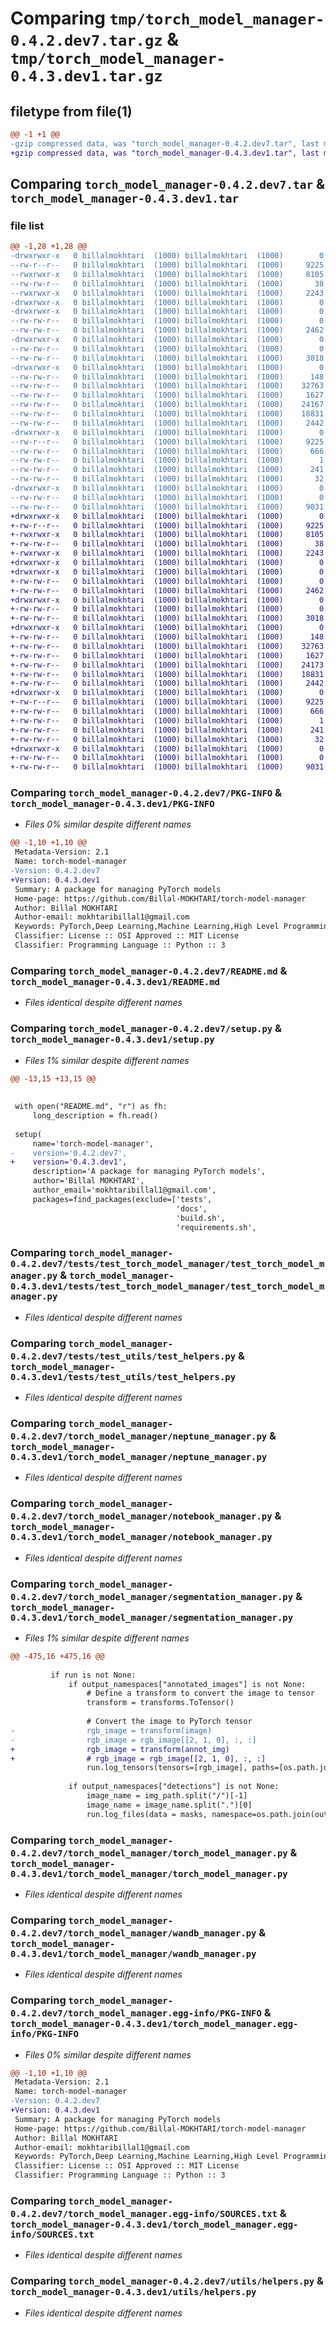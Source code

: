 # Comparing `tmp/torch_model_manager-0.4.2.dev7.tar.gz` & `tmp/torch_model_manager-0.4.3.dev1.tar.gz`

## filetype from file(1)

```diff
@@ -1 +1 @@
-gzip compressed data, was "torch_model_manager-0.4.2.dev7.tar", last modified: Tue May 28 20:55:31 2024, max compression
+gzip compressed data, was "torch_model_manager-0.4.3.dev1.tar", last modified: Tue May 28 21:01:41 2024, max compression
```

## Comparing `torch_model_manager-0.4.2.dev7.tar` & `torch_model_manager-0.4.3.dev1.tar`

### file list

```diff
@@ -1,28 +1,28 @@
-drwxrwxr-x   0 billalmokhtari  (1000) billalmokhtari  (1000)        0 2024-05-28 20:55:31.112793 torch_model_manager-0.4.2.dev7/
--rw-r--r--   0 billalmokhtari  (1000) billalmokhtari  (1000)     9225 2024-05-28 20:55:31.112793 torch_model_manager-0.4.2.dev7/PKG-INFO
--rwxrwxr-x   0 billalmokhtari  (1000) billalmokhtari  (1000)     8105 2024-05-28 18:57:27.000000 torch_model_manager-0.4.2.dev7/README.md
--rw-rw-r--   0 billalmokhtari  (1000) billalmokhtari  (1000)       38 2024-05-28 20:55:31.112793 torch_model_manager-0.4.2.dev7/setup.cfg
--rwxrwxr-x   0 billalmokhtari  (1000) billalmokhtari  (1000)     2243 2024-05-28 20:55:27.000000 torch_model_manager-0.4.2.dev7/setup.py
-drwxrwxr-x   0 billalmokhtari  (1000) billalmokhtari  (1000)        0 2024-05-28 20:55:31.100793 torch_model_manager-0.4.2.dev7/tests/
-drwxrwxr-x   0 billalmokhtari  (1000) billalmokhtari  (1000)        0 2024-05-28 20:55:31.104793 torch_model_manager-0.4.2.dev7/tests/test_torch_model_manager/
--rw-rw-r--   0 billalmokhtari  (1000) billalmokhtari  (1000)        0 2024-05-28 18:57:27.000000 torch_model_manager-0.4.2.dev7/tests/test_torch_model_manager/__init__.py
--rw-rw-r--   0 billalmokhtari  (1000) billalmokhtari  (1000)     2462 2024-05-28 18:57:27.000000 torch_model_manager-0.4.2.dev7/tests/test_torch_model_manager/test_torch_model_manager.py
-drwxrwxr-x   0 billalmokhtari  (1000) billalmokhtari  (1000)        0 2024-05-28 20:55:31.104793 torch_model_manager-0.4.2.dev7/tests/test_utils/
--rw-rw-r--   0 billalmokhtari  (1000) billalmokhtari  (1000)        0 2024-05-28 18:57:27.000000 torch_model_manager-0.4.2.dev7/tests/test_utils/__init__.py
--rw-rw-r--   0 billalmokhtari  (1000) billalmokhtari  (1000)     3018 2024-05-28 18:57:27.000000 torch_model_manager-0.4.2.dev7/tests/test_utils/test_helpers.py
-drwxrwxr-x   0 billalmokhtari  (1000) billalmokhtari  (1000)        0 2024-05-28 20:55:31.108793 torch_model_manager-0.4.2.dev7/torch_model_manager/
--rw-rw-r--   0 billalmokhtari  (1000) billalmokhtari  (1000)      148 2024-05-28 18:57:50.000000 torch_model_manager-0.4.2.dev7/torch_model_manager/__init__.py
--rw-rw-r--   0 billalmokhtari  (1000) billalmokhtari  (1000)    32763 2024-05-28 18:57:50.000000 torch_model_manager-0.4.2.dev7/torch_model_manager/neptune_manager.py
--rw-rw-r--   0 billalmokhtari  (1000) billalmokhtari  (1000)     1627 2024-05-28 20:55:15.000000 torch_model_manager-0.4.2.dev7/torch_model_manager/notebook_manager.py
--rw-rw-r--   0 billalmokhtari  (1000) billalmokhtari  (1000)    24167 2024-05-28 20:35:03.000000 torch_model_manager-0.4.2.dev7/torch_model_manager/segmentation_manager.py
--rw-rw-r--   0 billalmokhtari  (1000) billalmokhtari  (1000)    18831 2024-05-28 18:57:50.000000 torch_model_manager-0.4.2.dev7/torch_model_manager/torch_model_manager.py
--rw-rw-r--   0 billalmokhtari  (1000) billalmokhtari  (1000)     2442 2024-05-28 18:57:50.000000 torch_model_manager-0.4.2.dev7/torch_model_manager/wandb_manager.py
-drwxrwxr-x   0 billalmokhtari  (1000) billalmokhtari  (1000)        0 2024-05-28 20:55:31.108793 torch_model_manager-0.4.2.dev7/torch_model_manager.egg-info/
--rw-r--r--   0 billalmokhtari  (1000) billalmokhtari  (1000)     9225 2024-05-28 20:55:31.000000 torch_model_manager-0.4.2.dev7/torch_model_manager.egg-info/PKG-INFO
--rw-rw-r--   0 billalmokhtari  (1000) billalmokhtari  (1000)      666 2024-05-28 20:55:31.000000 torch_model_manager-0.4.2.dev7/torch_model_manager.egg-info/SOURCES.txt
--rw-rw-r--   0 billalmokhtari  (1000) billalmokhtari  (1000)        1 2024-05-28 20:55:31.000000 torch_model_manager-0.4.2.dev7/torch_model_manager.egg-info/dependency_links.txt
--rw-rw-r--   0 billalmokhtari  (1000) billalmokhtari  (1000)      241 2024-05-28 20:55:31.000000 torch_model_manager-0.4.2.dev7/torch_model_manager.egg-info/requires.txt
--rw-rw-r--   0 billalmokhtari  (1000) billalmokhtari  (1000)       32 2024-05-28 20:55:31.000000 torch_model_manager-0.4.2.dev7/torch_model_manager.egg-info/top_level.txt
-drwxrwxr-x   0 billalmokhtari  (1000) billalmokhtari  (1000)        0 2024-05-28 20:55:31.108793 torch_model_manager-0.4.2.dev7/utils/
--rw-rw-r--   0 billalmokhtari  (1000) billalmokhtari  (1000)        0 2024-05-28 18:57:27.000000 torch_model_manager-0.4.2.dev7/utils/__init__.py
--rw-rw-r--   0 billalmokhtari  (1000) billalmokhtari  (1000)     9031 2024-05-28 18:57:50.000000 torch_model_manager-0.4.2.dev7/utils/helpers.py
+drwxrwxr-x   0 billalmokhtari  (1000) billalmokhtari  (1000)        0 2024-05-28 21:01:41.116384 torch_model_manager-0.4.3.dev1/
+-rw-r--r--   0 billalmokhtari  (1000) billalmokhtari  (1000)     9225 2024-05-28 21:01:41.116384 torch_model_manager-0.4.3.dev1/PKG-INFO
+-rwxrwxr-x   0 billalmokhtari  (1000) billalmokhtari  (1000)     8105 2024-05-28 18:57:27.000000 torch_model_manager-0.4.3.dev1/README.md
+-rw-rw-r--   0 billalmokhtari  (1000) billalmokhtari  (1000)       38 2024-05-28 21:01:41.116384 torch_model_manager-0.4.3.dev1/setup.cfg
+-rwxrwxr-x   0 billalmokhtari  (1000) billalmokhtari  (1000)     2243 2024-05-28 21:01:38.000000 torch_model_manager-0.4.3.dev1/setup.py
+drwxrwxr-x   0 billalmokhtari  (1000) billalmokhtari  (1000)        0 2024-05-28 21:01:41.108384 torch_model_manager-0.4.3.dev1/tests/
+drwxrwxr-x   0 billalmokhtari  (1000) billalmokhtari  (1000)        0 2024-05-28 21:01:41.112384 torch_model_manager-0.4.3.dev1/tests/test_torch_model_manager/
+-rw-rw-r--   0 billalmokhtari  (1000) billalmokhtari  (1000)        0 2024-05-28 18:57:27.000000 torch_model_manager-0.4.3.dev1/tests/test_torch_model_manager/__init__.py
+-rw-rw-r--   0 billalmokhtari  (1000) billalmokhtari  (1000)     2462 2024-05-28 18:57:27.000000 torch_model_manager-0.4.3.dev1/tests/test_torch_model_manager/test_torch_model_manager.py
+drwxrwxr-x   0 billalmokhtari  (1000) billalmokhtari  (1000)        0 2024-05-28 21:01:41.112384 torch_model_manager-0.4.3.dev1/tests/test_utils/
+-rw-rw-r--   0 billalmokhtari  (1000) billalmokhtari  (1000)        0 2024-05-28 18:57:27.000000 torch_model_manager-0.4.3.dev1/tests/test_utils/__init__.py
+-rw-rw-r--   0 billalmokhtari  (1000) billalmokhtari  (1000)     3018 2024-05-28 18:57:27.000000 torch_model_manager-0.4.3.dev1/tests/test_utils/test_helpers.py
+drwxrwxr-x   0 billalmokhtari  (1000) billalmokhtari  (1000)        0 2024-05-28 21:01:41.112384 torch_model_manager-0.4.3.dev1/torch_model_manager/
+-rw-rw-r--   0 billalmokhtari  (1000) billalmokhtari  (1000)      148 2024-05-28 18:57:50.000000 torch_model_manager-0.4.3.dev1/torch_model_manager/__init__.py
+-rw-rw-r--   0 billalmokhtari  (1000) billalmokhtari  (1000)    32763 2024-05-28 18:57:50.000000 torch_model_manager-0.4.3.dev1/torch_model_manager/neptune_manager.py
+-rw-rw-r--   0 billalmokhtari  (1000) billalmokhtari  (1000)     1627 2024-05-28 20:55:15.000000 torch_model_manager-0.4.3.dev1/torch_model_manager/notebook_manager.py
+-rw-rw-r--   0 billalmokhtari  (1000) billalmokhtari  (1000)    24173 2024-05-28 21:01:03.000000 torch_model_manager-0.4.3.dev1/torch_model_manager/segmentation_manager.py
+-rw-rw-r--   0 billalmokhtari  (1000) billalmokhtari  (1000)    18831 2024-05-28 18:57:50.000000 torch_model_manager-0.4.3.dev1/torch_model_manager/torch_model_manager.py
+-rw-rw-r--   0 billalmokhtari  (1000) billalmokhtari  (1000)     2442 2024-05-28 18:57:50.000000 torch_model_manager-0.4.3.dev1/torch_model_manager/wandb_manager.py
+drwxrwxr-x   0 billalmokhtari  (1000) billalmokhtari  (1000)        0 2024-05-28 21:01:41.116384 torch_model_manager-0.4.3.dev1/torch_model_manager.egg-info/
+-rw-r--r--   0 billalmokhtari  (1000) billalmokhtari  (1000)     9225 2024-05-28 21:01:41.000000 torch_model_manager-0.4.3.dev1/torch_model_manager.egg-info/PKG-INFO
+-rw-rw-r--   0 billalmokhtari  (1000) billalmokhtari  (1000)      666 2024-05-28 21:01:41.000000 torch_model_manager-0.4.3.dev1/torch_model_manager.egg-info/SOURCES.txt
+-rw-rw-r--   0 billalmokhtari  (1000) billalmokhtari  (1000)        1 2024-05-28 21:01:41.000000 torch_model_manager-0.4.3.dev1/torch_model_manager.egg-info/dependency_links.txt
+-rw-rw-r--   0 billalmokhtari  (1000) billalmokhtari  (1000)      241 2024-05-28 21:01:41.000000 torch_model_manager-0.4.3.dev1/torch_model_manager.egg-info/requires.txt
+-rw-rw-r--   0 billalmokhtari  (1000) billalmokhtari  (1000)       32 2024-05-28 21:01:41.000000 torch_model_manager-0.4.3.dev1/torch_model_manager.egg-info/top_level.txt
+drwxrwxr-x   0 billalmokhtari  (1000) billalmokhtari  (1000)        0 2024-05-28 21:01:41.116384 torch_model_manager-0.4.3.dev1/utils/
+-rw-rw-r--   0 billalmokhtari  (1000) billalmokhtari  (1000)        0 2024-05-28 18:57:27.000000 torch_model_manager-0.4.3.dev1/utils/__init__.py
+-rw-rw-r--   0 billalmokhtari  (1000) billalmokhtari  (1000)     9031 2024-05-28 18:57:50.000000 torch_model_manager-0.4.3.dev1/utils/helpers.py
```

### Comparing `torch_model_manager-0.4.2.dev7/PKG-INFO` & `torch_model_manager-0.4.3.dev1/PKG-INFO`

 * *Files 0% similar despite different names*

```diff
@@ -1,10 +1,10 @@
 Metadata-Version: 2.1
 Name: torch-model-manager
-Version: 0.4.2.dev7
+Version: 0.4.3.dev1
 Summary: A package for managing PyTorch models
 Home-page: https://github.com/Billal-MOKHTARI/torch-model-manager
 Author: Billal MOKHTARI
 Author-email: mokhtaribillal1@gmail.com
 Keywords: PyTorch,Deep Learning,Machine Learning,High Level Programming
 Classifier: License :: OSI Approved :: MIT License
 Classifier: Programming Language :: Python :: 3
```

### Comparing `torch_model_manager-0.4.2.dev7/README.md` & `torch_model_manager-0.4.3.dev1/README.md`

 * *Files identical despite different names*

### Comparing `torch_model_manager-0.4.2.dev7/setup.py` & `torch_model_manager-0.4.3.dev1/setup.py`

 * *Files 1% similar despite different names*

```diff
@@ -13,15 +13,15 @@
 
 
 with open("README.md", "r") as fh:
     long_description = fh.read()
 
 setup(
     name='torch-model-manager',
-    version='0.4.2.dev7',
+    version='0.4.3.dev1',
     description='A package for managing PyTorch models',
     author='Billal MOKHTARI',
     author_email='mokhtaribillal1@gmail.com',
     packages=find_packages(exclude=['tests', 
                                     'docs', 
                                     'build.sh', 
                                     'requirements.sh',
```

### Comparing `torch_model_manager-0.4.2.dev7/tests/test_torch_model_manager/test_torch_model_manager.py` & `torch_model_manager-0.4.3.dev1/tests/test_torch_model_manager/test_torch_model_manager.py`

 * *Files identical despite different names*

### Comparing `torch_model_manager-0.4.2.dev7/tests/test_utils/test_helpers.py` & `torch_model_manager-0.4.3.dev1/tests/test_utils/test_helpers.py`

 * *Files identical despite different names*

### Comparing `torch_model_manager-0.4.2.dev7/torch_model_manager/neptune_manager.py` & `torch_model_manager-0.4.3.dev1/torch_model_manager/neptune_manager.py`

 * *Files identical despite different names*

### Comparing `torch_model_manager-0.4.2.dev7/torch_model_manager/notebook_manager.py` & `torch_model_manager-0.4.3.dev1/torch_model_manager/notebook_manager.py`

 * *Files identical despite different names*

### Comparing `torch_model_manager-0.4.2.dev7/torch_model_manager/segmentation_manager.py` & `torch_model_manager-0.4.3.dev1/torch_model_manager/segmentation_manager.py`

 * *Files 1% similar despite different names*

```diff
@@ -475,16 +475,16 @@
 
         if run is not None:
             if output_namespaces["annotated_images"] is not None:
                 # Define a transform to convert the image to tensor
                 transform = transforms.ToTensor()
 
                 # Convert the image to PyTorch tensor
-                rgb_image = transform(image)
-                rgb_image = rgb_image[[2, 1, 0], :, :]
+                rgb_image = transform(annot_img)
+                # rgb_image = rgb_image[[2, 1, 0], :, :]
                 run.log_tensors(tensors=[rgb_image], paths=[os.path.join(output_namespaces["annotated_images"], img_path.split("/")[-1])], on_series=False)
             
             if output_namespaces["detections"] is not None:
                 image_name = img_path.split("/")[-1]
                 image_name = image_name.split(".")[0]
                 run.log_files(data = masks, namespace=os.path.join(output_namespaces["detections"], image_name), extension="pkl", wait=True)
```

### Comparing `torch_model_manager-0.4.2.dev7/torch_model_manager/torch_model_manager.py` & `torch_model_manager-0.4.3.dev1/torch_model_manager/torch_model_manager.py`

 * *Files identical despite different names*

### Comparing `torch_model_manager-0.4.2.dev7/torch_model_manager/wandb_manager.py` & `torch_model_manager-0.4.3.dev1/torch_model_manager/wandb_manager.py`

 * *Files identical despite different names*

### Comparing `torch_model_manager-0.4.2.dev7/torch_model_manager.egg-info/PKG-INFO` & `torch_model_manager-0.4.3.dev1/torch_model_manager.egg-info/PKG-INFO`

 * *Files 0% similar despite different names*

```diff
@@ -1,10 +1,10 @@
 Metadata-Version: 2.1
 Name: torch-model-manager
-Version: 0.4.2.dev7
+Version: 0.4.3.dev1
 Summary: A package for managing PyTorch models
 Home-page: https://github.com/Billal-MOKHTARI/torch-model-manager
 Author: Billal MOKHTARI
 Author-email: mokhtaribillal1@gmail.com
 Keywords: PyTorch,Deep Learning,Machine Learning,High Level Programming
 Classifier: License :: OSI Approved :: MIT License
 Classifier: Programming Language :: Python :: 3
```

### Comparing `torch_model_manager-0.4.2.dev7/torch_model_manager.egg-info/SOURCES.txt` & `torch_model_manager-0.4.3.dev1/torch_model_manager.egg-info/SOURCES.txt`

 * *Files identical despite different names*

### Comparing `torch_model_manager-0.4.2.dev7/utils/helpers.py` & `torch_model_manager-0.4.3.dev1/utils/helpers.py`

 * *Files identical despite different names*

